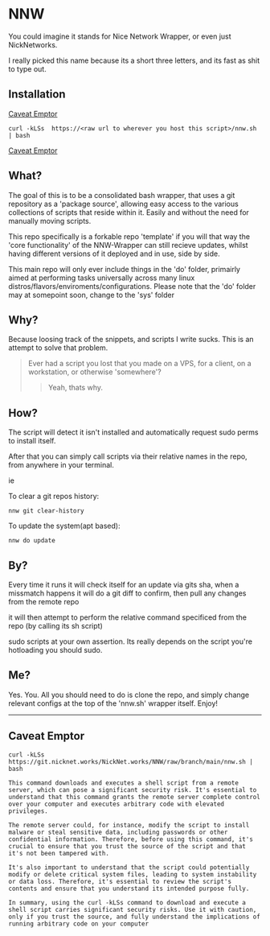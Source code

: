 # NNW

You could imagine it stands for Nice Network Wrapper, or even just NickNetworks.

I really picked this name because its a short three letters, and its fast as shit to type out.

## Installation

[Caveat Emptor](#caveat-emptor)

    curl -kLSs  https://<raw url to wherever you host this script>/nnw.sh | bash
[Caveat Emptor](#caveat-emptor)

## What?

The goal of this is to be a consolidated bash wrapper, that uses a git repository as a 'package source', allowing easy access to the various collections of scripts that reside within it. Easily and without the need for manually moving scripts.

This repo specifically is a forkable repo 'template' if you will that way the 'core functionality' of the NNW-Wrapper can still recieve updates, whilst having different versions of it deployed and in use, side by side.

This main repo will only ever include things in the 'do' folder, primairly aimed at performing tasks universally across many linux distros/flavors/enviroments/configurations. 
    Please note that the 'do' folder may at somepoint soon, change to the 'sys' folder

## Why?

Because loosing track of the snippets, and scripts I write sucks. This is an attempt to solve that problem.
> Ever had a script you lost that you made on a VPS, for a client, on a workstation, or otherwise 'somewhere'?
> > Yeah, thats why.

## How?

The script will detect it isn't installed and automatically request sudo perms to install itself.

After that you can simply call scripts via their relative names in the repo, from anywhere in your terminal.

ie

To clear a git repos history:

    nnw git clear-history

To update the system(apt based):

    nnw do update

## By?

Every time it runs it will check itself for an update via gits sha, when a missmatch happens it will do a git diff to confirm, then pull any changes from the remote repo

it will then attempt to perform the relative command specificed from the repo (by calling its sh script)

sudo scripts at your own assertion. Its really depends on the script you're hotloading you should sudo.

## Me?

Yes. You.
All you should need to do is clone the repo, and simply change relevant configs at the top of the 'nnw.sh' wrapper itself.
Enjoy!

----------

## Caveat Emptor

```curl -kLSs  https://git.nicknet.works/NickNet.works/NNW/raw/branch/main/nnw.sh | bash```

    This command downloads and executes a shell script from a remote server, which can pose a significant security risk. It's essential to understand that this command grants the remote server complete control over your computer and executes arbitrary code with elevated privileges.

    The remote server could, for instance, modify the script to install malware or steal sensitive data, including passwords or other confidential information. Therefore, before using this command, it's crucial to ensure that you trust the source of the script and that it's not been tampered with.

    It's also important to understand that the script could potentially modify or delete critical system files, leading to system instability or data loss. Therefore, it's essential to review the script's contents and ensure that you understand its intended purpose fully.

    In summary, using the curl -kLSs command to download and execute a shell script carries significant security risks. Use it with caution, only if you trust the source, and fully understand the implications of running arbitrary code on your computer
